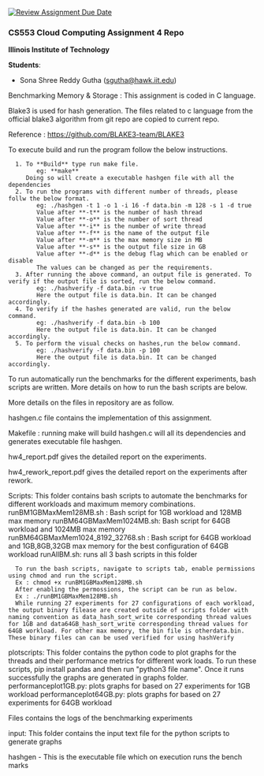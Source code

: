 [![Review Assignment Due Date](https://classroom.github.com/assets/deadline-readme-button-24ddc0f5d75046c5622901739e7c5dd533143b0c8e959d652212380cedb1ea36.svg)](https://classroom.github.com/a/C5s9grq-)
### CS553 Cloud Computing Assignment 4 Repo
**Illinois Institute of Technology**  

**Students**:  
* Sona Shree Reddy Gutha (sgutha@hawk.iit.edu)  

Benchmarking Memory & Storage : This assignment is coded in C language.

Blake3 is used for hash generation. The files related to c language from the official blake3 algorithm from git repo are copied to current repo.

Reference : https://github.com/BLAKE3-team/BLAKE3

To execute build and run the program follow the below instructions.

      1. To **Build** type run make file.
            eg: **make**
         Doing so will create a executable hashgen file with all the dependencies
      2. To run the programs with different number of threads, please follw the below format.
            eg: ./hashgen -t 1 -o 1 -i 16 -f data.bin -m 128 -s 1 -d true
            Value after **-t** is the number of hash thread
            Value after **-o** is the number of sort thread
            Value after **-i** is the number of write thread
            Value after **-f** is the name of the output file
            Value after **-m** is the max memory size in MB
            Value after **-s** is the output file size in GB
            Value after **-d** is the debug flag which can be enabled or disable
            The values can be changed as per the requirements.
      3. After running the above command, an output file is generated. To verify if the output file is sorted, run the below command.
            eg: ./hashverify -f data.bin -v true
            Here the output file is data.bin. It can be changed accordingly.
      4. To verify if the hashes generated are valid, run the below command. 
            eg: ./hashverify -f data.bin -b 100
            Here the output file is data.bin. It can be changed accordingly.
      5. To perform the visual checks on hashes,run the below command.
            eg: ./hashverify -f data.bin -p 100
            Here the output file is data.bin. It can be changed accordingly.

To run automatically run the benchmarks for the different experiments, bash scripts are written. More details on how to run the bash scripts are below.

More details on the files in repository are as follow.

hashgen.c file contains the implementation of this assignment.

Makefile : running make will build hashgen.c will all its dependencies and generates executable file hashgen. 

hw4_report.pdf gives the detailed report on the experiments.

hw4_rework_report.pdf gives the detailed report on the experiments after rework.

Scripts:
      This folder contains bash scripts to automate the benchmarks for different workloads and maximum memory combinations.
      runBM1GBMaxMem128MB.sh : 
        Bash script for 1GB workload and 128MB max memory
      runBM64GBMaxMem1024MB.sh: 
        Bash script for 64GB workload and 1024MB max memory
      runBM64GBMaxMem1024_8192_32768.sh : 
        Bash script for 64GB workload and 1GB,8GB,32GB max memory for the best configuration of 64GB workload
      runAllBM.sh: 
        runs all 3 bash scripts in this folder

      To run the bash scripts, navigate to scripts tab, enable permissions using chmod and run the script.
      Ex : chmod +x runBM1GBMaxMem128MB.sh
      After enabling the permossions, the script can be run as below.
      Ex : ./runBM1GBMaxMem128MB.sh
      While running 27 experiments for 27 configurations of each workload, the output binary filease are created outside of scripts folder with naming convention as data_hash_sort_write corresponding thread values for 1GB and data64GB_hash_sort_write corresponding thread values for 64GB workload. For other max memory, the bin file is otherdata.bin. These binary files can can be used verified for using hashVerify

plotscripts:
      This folder contains the python code to plot graphs for the threads and their performance metrics for different work loads.
      To run these scripts, pip install pandas and then run "python3 file name". Once it runs successfully the graphs are generated in graphs folder.
      performanceplot1GB.py: 
        plots graphs for based on 27 experiments for 1GB workload
      performanceplot64GB.py:
        plots graphs for based on 27 experiments for 64GB workload

Files contains the logs of the benchmarking experiments

input: 
      This folder contains the input text file for the python scripts to generate graphs 

hashgen - This is the executable file which on execution runs the bench marks
